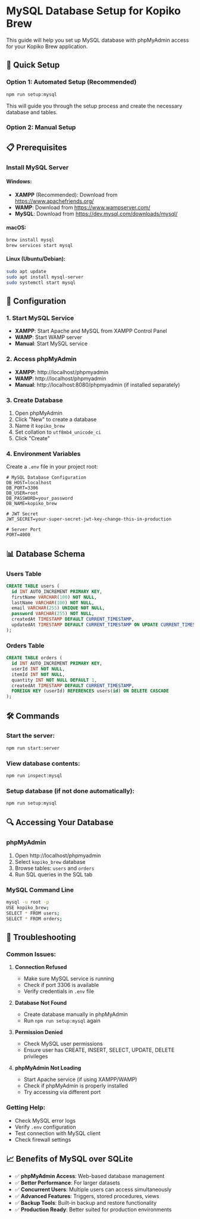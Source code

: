 # MySQL Database Setup for Kopiko Brew

This guide will help you set up MySQL database with phpMyAdmin access for your Kopiko Brew application.

## 🚀 Quick Setup

### Option 1: Automated Setup (Recommended)
```bash
npm run setup:mysql
```
This will guide you through the setup process and create the necessary database and tables.

### Option 2: Manual Setup

## 📋 Prerequisites

### Install MySQL Server

#### Windows:
- **XAMPP** (Recommended): Download from https://www.apachefriends.org/
- **WAMP**: Download from https://www.wampserver.com/
- **MySQL**: Download from https://dev.mysql.com/downloads/mysql/

#### macOS:
```bash
brew install mysql
brew services start mysql
```

#### Linux (Ubuntu/Debian):
```bash
sudo apt update
sudo apt install mysql-server
sudo systemctl start mysql
```

## 🔧 Configuration

### 1. Start MySQL Service
- **XAMPP**: Start Apache and MySQL from XAMPP Control Panel
- **WAMP**: Start WAMP server
- **Manual**: Start MySQL service

### 2. Access phpMyAdmin
- **XAMPP**: http://localhost/phpmyadmin
- **WAMP**: http://localhost/phpmyadmin
- **Manual**: http://localhost:8080/phpmyadmin (if installed separately)

### 3. Create Database
1. Open phpMyAdmin
2. Click "New" to create a database
3. Name it `kopiko_brew`
4. Set collation to `utf8mb4_unicode_ci`
5. Click "Create"

### 4. Environment Variables
Create a `.env` file in your project root:
```env
# MySQL Database Configuration
DB_HOST=localhost
DB_PORT=3306
DB_USER=root
DB_PASSWORD=your_password
DB_NAME=kopiko_brew

# JWT Secret
JWT_SECRET=your-super-secret-jwt-key-change-this-in-production

# Server Port
PORT=4000
```

## 📊 Database Schema

### Users Table
```sql
CREATE TABLE users (
  id INT AUTO_INCREMENT PRIMARY KEY,
  firstName VARCHAR(100) NOT NULL,
  lastName VARCHAR(100) NOT NULL,
  email VARCHAR(255) UNIQUE NOT NULL,
  password VARCHAR(255) NOT NULL,
  createdAt TIMESTAMP DEFAULT CURRENT_TIMESTAMP,
  updatedAt TIMESTAMP DEFAULT CURRENT_TIMESTAMP ON UPDATE CURRENT_TIMESTAMP
);
```

### Orders Table
```sql
CREATE TABLE orders (
  id INT AUTO_INCREMENT PRIMARY KEY,
  userId INT NOT NULL,
  itemId INT NOT NULL,
  quantity INT NOT NULL DEFAULT 1,
  createdAt TIMESTAMP DEFAULT CURRENT_TIMESTAMP,
  FOREIGN KEY (userId) REFERENCES users(id) ON DELETE CASCADE
);
```

## 🛠️ Commands

### Start the server:
```bash
npm run start:server
```

### View database contents:
```bash
npm run inspect:mysql
```

### Setup database (if not done automatically):
```bash
npm run setup:mysql
```

## 🔍 Accessing Your Database

### phpMyAdmin
1. Open http://localhost/phpmyadmin
2. Select `kopiko_brew` database
3. Browse tables: `users` and `orders`
4. Run SQL queries in the SQL tab

### MySQL Command Line
```bash
mysql -u root -p
USE kopiko_brew;
SELECT * FROM users;
SELECT * FROM orders;
```

## 🐛 Troubleshooting

### Common Issues:

1. **Connection Refused**
   - Make sure MySQL service is running
   - Check if port 3306 is available
   - Verify credentials in `.env` file

2. **Database Not Found**
   - Create database manually in phpMyAdmin
   - Run `npm run setup:mysql` again

3. **Permission Denied**
   - Check MySQL user permissions
   - Ensure user has CREATE, INSERT, SELECT, UPDATE, DELETE privileges

4. **phpMyAdmin Not Loading**
   - Start Apache service (if using XAMPP/WAMP)
   - Check if phpMyAdmin is properly installed
   - Try accessing via different port

### Getting Help:
- Check MySQL error logs
- Verify `.env` configuration
- Test connection with MySQL client
- Check firewall settings

## 📈 Benefits of MySQL over SQLite

- ✅ **phpMyAdmin Access**: Web-based database management
- ✅ **Better Performance**: For larger datasets
- ✅ **Concurrent Users**: Multiple users can access simultaneously
- ✅ **Advanced Features**: Triggers, stored procedures, views
- ✅ **Backup Tools**: Built-in backup and restore functionality
- ✅ **Production Ready**: Better suited for production environments

